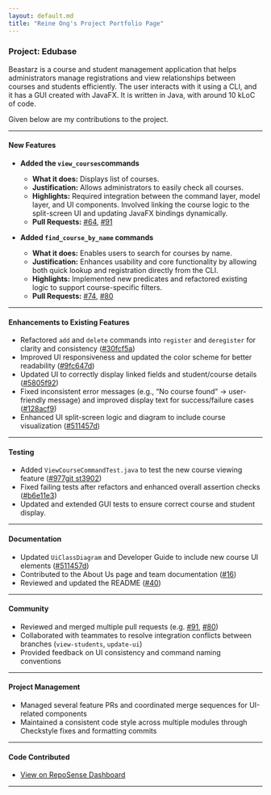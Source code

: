 ```yaml
---
layout: default.md
title: "Reine Ong's Project Portfolio Page"
---
```


### Project: Edubase 

Beastarz is a course and student management application that helps administrators manage registrations and view relationships between courses and students efficiently. The user interacts with it using a CLI, and it has a GUI created with JavaFX. It is written in Java, with around 10 kLoC of code.

Given below are my contributions to the project.

---

#### **New Features**

* **Added the `view_courses`commands**
    * **What it does:** Displays list of courses.
    * **Justification:** Allows administrators to easily check all courses.
    * **Highlights:** Required integration between the command layer, model layer, and UI components. Involved linking the course logic to the split-screen UI and updating JavaFX bindings dynamically.
    * **Pull Requests:** [#64](https://github.com/AY2526S1-CS2103T-T13-4/tp/pull/64), [#91](https://github.com/AY2526S1-CS2103T-T13-4/tp/pull/91)

* **Added `find_course_by_name` commands**
    * **What it does:** Enables users to search for courses by name.
    * **Justification:** Enhances usability and core functionality by allowing both quick lookup and registration directly from the CLI.
    * **Highlights:** Implemented new predicates and refactored existing logic to support course-specific filters.
    * **Pull Requests:** [#74](https://github.com/AY2526S1-CS2103T-T13-4/tp/pull/74), [#80](https://github.com/AY2526S1-CS2103T-T13-4/tp/pull/80)

---

#### **Enhancements to Existing Features**

* Refactored `add` and `delete` commands into `register` and `deregister` for clarity and consistency ([#30fcf5a](https://github.com/AY2526S1-CS2103T-T13-4/tp/commit/30fcf5a))
* Improved UI responsiveness and updated the color scheme for better readability ([#9fc647d](https://github.com/AY2526S1-CS2103T-T13-4/tp/commit/9fc647d))
* Updated UI to correctly display linked fields and student/course details ([#5805f92](https://github.com/AY2526S1-CS2103T-T13-4/tp/commit/5805f92))
* Fixed inconsistent error messages (e.g., “No course found” → user-friendly message) and improved display text for success/failure cases ([#128acf9](https://github.com/AY2526S1-CS2103T-T13-4/tp/commit/128acf9))
* Enhanced UI split-screen logic and diagram to include course visualization ([#511457d](https://github.com/AY2526S1-CS2103T-T13-4/tp/commit/511457d))

---

#### **Testing**

* Added `ViewCourseCommandTest.java` to test the new course viewing feature ([#977git st3902](https://github.com/AY2526S1-CS2103T-T13-4/tp/commit/9773902))
* Fixed failing tests after refactors and enhanced overall assertion checks ([#b6e11e3](https://github.com/AY2526S1-CS2103T-T13-4/tp/commit/b6e11e3))
* Updated and extended GUI tests to ensure correct course and student display.

---

#### **Documentation**

* Updated `UiClassDiagram` and Developer Guide to include new course UI elements ([#511457d](https://github.com/AY2526S1-CS2103T-T13-4/tp/commit/511457d))
* Contributed to the About Us page and team documentation ([#16](https://github.com/AY2526S1-CS2103T-T13-4/tp/pull/16))
* Reviewed and updated the README ([#40](https://github.com/AY2526S1-CS2103T-T13-4/tp/pull/40))

---

#### **Community**

* Reviewed and merged multiple pull requests (e.g. [#91](https://github.com/AY2526S1-CS2103T-T13-4/tp/pull/91), [#80](https://github.com/AY2526S1-CS2103T-T13-4/tp/pull/80))
* Collaborated with teammates to resolve integration conflicts between branches (`view-students`, `update-ui`)
* Provided feedback on UI consistency and command naming conventions

---

#### **Project Management**

* Managed several feature PRs and coordinated merge sequences for UI-related components
* Maintained a consistent code style across multiple modules through Checkstyle fixes and formatting commits

---

#### **Code Contributed**

* [View on RepoSense Dashboard](https://nus-cs2103-ay2526s1.github.io/tp-dashboard/#/widget/?search=&sort=groupTitle&sortWithin=title&timeframe=commit&mergegroup=&groupSelect=groupByRepos&breakdown=true&checkedFileTypes=docs~functional-code~test-code~other&since=2025-09-19T00%3A00%3A00&filteredFileName=&tabOpen=true&tabType=authorship&tabAuthor=reineoeq&tabRepo=AY2526S1-CS2103T-T13-4%2Ftp%5Bmaster%5D)

---

